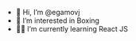 - 👋 Hi, I’m @egamovj
- 👀 I’m interested in Boxing
- 👨‍💻 I’m currently learning React JS

<!---
egamovj/egamovj is a ✨ special ✨ repository because its `README.md` (this file) appears on your GitHub profile.
You can click the Preview link to take a look at your changes.
--->
